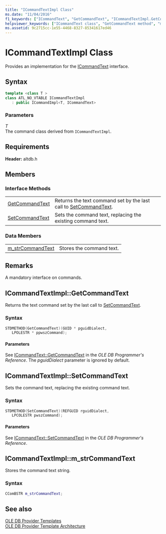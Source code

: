 ```yaml
---
title: "ICommandTextImpl Class"
ms.date: "11/04/2016"
f1_keywords: ["ICommandText", "GetCommandText", "ICommandTextImpl.GetCommandText", "ICommandTextImpl::GetCommandText", "ATL::ICommandTextImpl::m_strCommandText", "ICommandTextImpl<T>::m_strCommandText", "m_strCommandText", "ICommandTextImpl.m_strCommandText", "ICommandTextImpl::m_strCommandText", "ATL::ICommandTextImpl<T>::m_strCommandText", "ATL.ICommandTextImpl.m_strCommandText", "ICommandTextImpl.SetCommandText", "ICommandTextImpl::SetCommandText", "SetCommandText"]
helpviewer_keywords: ["ICommandText class", "GetCommandText method", "m_strCommandText", "SetCommandText method"]
ms.assetid: 9c2715cc-1e55-4468-8327-85341617ed46
---
```

# ICommandTextImpl Class

Provides an implementation for the [ICommandText](/previous-versions/windows/desktop/ms714914(v=vs.85)) interface.

## Syntax

```cpp
template <class T >
class ATL_NO_VTABLE ICommandTextImpl
   : public ICommandImpl<T, ICommandText>
```

### Parameters

*T*<br/>
The command class derived from `ICommandTextImpl`.

## Requirements

**Header:** altdb.h

## Members

### Interface Methods

|||
|-|-|
|[GetCommandText](#getcommandtext)|Returns the text command set by the last call to [SetCommandText](../../data/oledb/icommandtextimpl-setcommandtext.md).|
|[SetCommandText](#setcommandtext)|Sets the command text, replacing the existing command text.|

### Data Members

|||
|-|-|
|[m_strCommandText](#strcommandtext)|Stores the command text.|

## Remarks

A mandatory interface on commands.

## <a name="getcommandtext"></a> ICommandTextImpl::GetCommandText

Returns the text command set by the last call to [SetCommandText](../../data/oledb/icommandtextimpl-setcommandtext.md).

### Syntax

```cpp
STDMETHOD(GetCommandText)(GUID * pguidDialect,
   LPOLESTR * ppwszCommand);
```

#### Parameters

See [ICommandText::GetCommandText](/previous-versions/windows/desktop/ms709825(v=vs.85)) in the *OLE DB Programmer's Reference*. The *pguidDialect* parameter is ignored by default.

## <a name="setcommandtext"></a> ICommandTextImpl::SetCommandText

Sets the command text, replacing the existing command text.

### Syntax

```cpp
STDMETHOD(SetCommandText)(REFGUID rguidDialect,
   LPCOLESTR pwszCommand);
```

#### Parameters

See [ICommandText::SetCommandText](/previous-versions/windows/desktop/ms709757(v=vs.85)) in the *OLE DB Programmer's Reference*.

## <a name="strcommandtext"></a> ICommandTextImpl::m_strCommandText

Stores the command text string.

### Syntax

```cpp
CComBSTR m_strCommandText;
```

## See also

[OLE DB Provider Templates](../../data/oledb/ole-db-provider-templates-cpp.md)<br/>
[OLE DB Provider Template Architecture](../../data/oledb/ole-db-provider-template-architecture.md)
